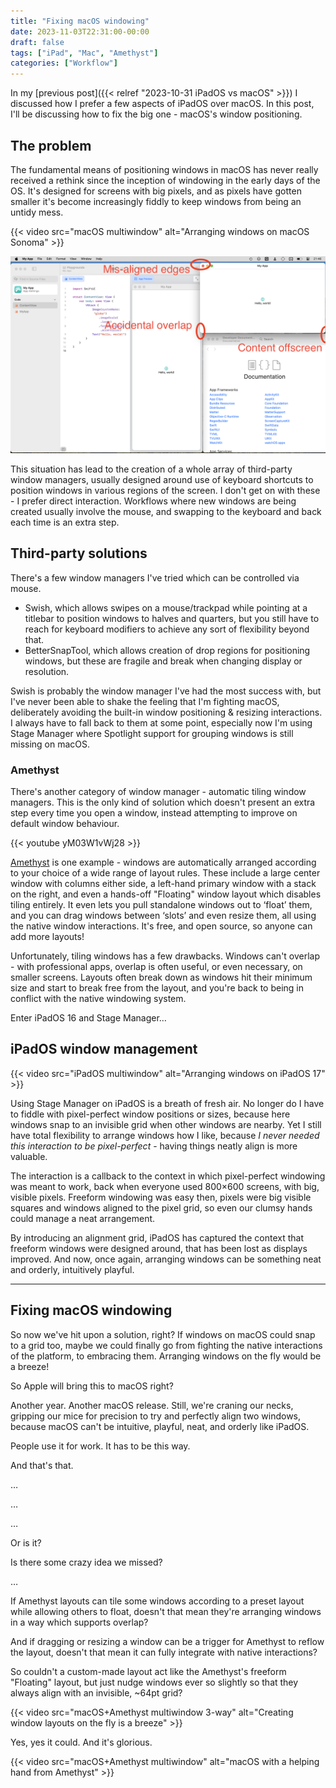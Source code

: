 ```yaml
---
title: "Fixing macOS windowing"
date: 2023-11-03T22:31:00-00:00
draft: false
tags: ["iPad", "Mac", "Amethyst"]
categories: ["Workflow"]
---
```


In my [previous post]({{< relref "2023-10-31 iPadOS vs macOS" >}}) I discussed how I prefer a few aspects of iPadOS over macOS. In this post, I'll be discussing how to fix the big one - macOS's window positioning.

## The problem

The fundamental means of positioning windows in macOS has never really received a rethink since the inception of windowing in the early days of the OS. It's designed for screens with big pixels, and as pixels have gotten smaller it's become increasingly fiddly to keep windows from being an untidy mess.

{{< video src="macOS multiwindow" alt="Arranging windows on macOS Sonoma" >}}

![The problem](macOS%20-%20the%20problem.png)

This situation has lead to the creation of a whole array of third-party window managers, usually designed around use of keyboard shortcuts to position windows in various regions of the screen. I don't get on with these - I prefer direct interaction. Workflows where new windows are being created usually involve the mouse, and swapping to the keyboard and back each time is an extra step.

## Third-party solutions

There's a few window managers I've tried which can be controlled via mouse.
* Swish, which allows swipes on a mouse/trackpad while pointing at a titlebar to position windows to halves and quarters, but you still have to reach for keyboard modifiers to achieve any sort of flexibility beyond that.
* BetterSnapTool, which allows creation of drop regions for positioning windows, but these are fragile and break when changing display or resolution.

Swish is probably the window manager I've had the most success with, but I've never been able to shake the feeling that I'm fighting macOS, deliberately avoiding the built-in window positioning & resizing interactions. I always have to fall back to them at some point, especially now I'm using Stage Manager where Spotlight support for grouping windows is still missing on macOS.

### Amethyst

There's another category of window manager - automatic tiling window managers. This is the only kind of solution which doesn't present an extra step every time you open a window, instead attempting to improve on default window behaviour.

{{< youtube yM03W1vWj28 >}}

[Amethyst](https://github.com/ianyh/Amethyst/releases) is one example - windows are automatically arranged according to your choice of a wide range of layout rules. These include a large center window with columns either side, a left-hand primary window with a stack on the right, and even a hands-off "Floating" window layout which disables tiling entirely. It even lets you pull standalone windows out to ‘float’ them, and you can drag windows between ‘slots’ and even resize them, all using the native window interactions. It's free, and open source, so anyone can add more layouts!

Unfortunately, tiling windows has a few drawbacks. Windows can't overlap - with professional apps, overlap is often useful, or even necessary, on smaller screens. Layouts often break down as windows hit their minimum size and start to break free from the layout, and you're back to being in conflict with the native windowing system.

Enter iPadOS 16 and Stage Manager…

## iPadOS window management

{{< video src="iPadOS multiwindow" alt="Arranging windows on iPadOS 17" >}}

Using Stage Manager on iPadOS is a breath of fresh air. No longer do I have to fiddle with pixel-perfect window positions or sizes, because here windows snap to an invisible grid when other windows are nearby. Yet I still have total flexibility to arrange windows how I like, because _I never needed this interaction to be pixel-perfect_ - having things neatly align is more valuable.

The interaction is a callback to the context in which pixel-perfect windowing was meant to work, back when everyone used 800×600 screens, with big, visible pixels. Freeform windowing was easy then, pixels were big visible squares and windows aligned to the pixel grid, so even our clumsy hands could manage a neat arrangement.

By introducing an alignment grid, iPadOS has captured the context that freeform windows were designed around, that has been lost as displays improved. And now, once again, arranging windows can be something neat and orderly, intuitively playful.

---

## Fixing macOS windowing

So now we've hit upon a solution, right? If windows on macOS could snap to a grid too, maybe we could finally go from fighting the native interactions of the platform, to embracing them. Arranging windows on the fly would be a breeze!

So Apple will bring this to macOS right?

Another year. Another macOS release. Still, we're craning our necks, gripping our mice for precision to try and perfectly align two windows, because macOS can't be intuitive, playful, neat, and orderly like iPadOS.

People use it for work. It has to be this way.

And that's that.

…

…

…

Or is it?

Is there some crazy idea we missed?

…

If Amethyst layouts can tile some windows according to a preset layout while allowing others to float, doesn't that mean they're arranging windows in a way which supports overlap?

And if dragging or resizing a window can be a trigger for Amethyst to reflow the layout, doesn't that mean it can fully integrate with native interactions?

So couldn't a custom-made layout act like the Amethyst's freeform "Floating" layout, but just nudge windows ever so slightly so that they always align with an invisible, ~64pt grid?

{{< video src="macOS+Amethyst multiwindow 3-way" alt="Creating window layouts on the fly is a breeze" >}}

Yes, yes it could. And it's glorious.

{{< video src="macOS+Amethyst multiwindow" alt="macOS with a helping hand from Amethyst" >}}
